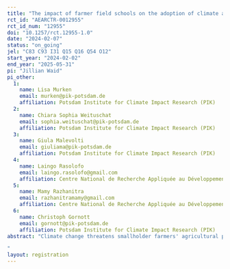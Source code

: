 ```yaml
---
title: "The impact of farmer field schools on the adoption of climate adaptation measures (AgrImpact)"
rct_id: "AEARCTR-0012955"
rct_id_num: "12955"
doi: "10.1257/rct.12955-1.0"
date: "2024-02-07"
status: "on_going"
jel: "C83 C93 I31 Q15 Q16 Q54 O12"
start_year: "2024-02-02"
end_year: "2025-05-31"
pi: "Jillian Waid"
pi_other:
  1:
    name: Lisa Murken
    email: murken@pik-potsdam.de
    affiliation: Potsdam Institute for Climate Impact Research (PIK)
  2:
    name: Chiara Sophia Weituschat
    email: sophia.weituschat@pik-potsdam.de
    affiliation: Potsdam Institute for Climate Impact Research (PIK)
  3:
    name: Giula Malevolti
    email: giuliama@pik-potsdam.de
    affiliation: Potsdam Institute for Climate Impact Research (PIK)
  4:
    name: Laingo Rasolofo
    email: laingo.rasolofo@gmail.com
    affiliation: Centre National de Recherche Appliquée au Développement Rural FOFIFA/CENRADERU
  5:
    name: Mamy Razhanitra
    email: razhanitramamy@gmail.com
    affiliation: Centre National de Recherche Appliquée au Développement Rural FOFIFA/CENRADERU
  6:
    name: Christoph Gornott
    email: gornott@pik-potsdam.de
    affiliation: Potsdam Institute for Climate Impact Research (PIK)
abstract: "Climate change threatens smallholder farmers' agricultural production and food security in the Global South, and agroecological practices are a promising adaptation strategy. AgrImpact aims to determine the effectiveness of farmer field schools in supporting farmers to apply agroecological practices in the short term, using a randomized controlled trial (RCT). The initiative will conduct an RCT of the GIZ project PrAda II, using farmer field schools to support adopting these practices. The FFS target five value chains: pepper, cloves, honey, coffee, and vanilla. Farmers will be randomly assigned to a treatment or control condition in each area, and a sub-sample of these farmers will be surveyed both before and after the intervention. The results will be used to evaluate the suitability of farmer field schools in supporting farmers to adopt these more complex practices, as well as indicating short-term barriers,  providing a scientific basis for decision-making on interventions to support the adoption of agroecological practices.
"
layout: registration
---
```


